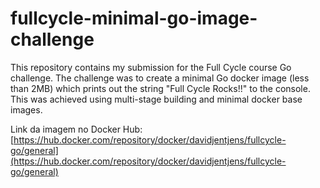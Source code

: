 # fullcycle-minimal-go-image-challenge
 This repository contains my submission for the Full Cycle course Go challenge. The challenge was to create a minimal Go docker image (less than 2MB) which prints out the string "Full Cycle Rocks!!" to the console. This was achieved using multi-stage building and minimal docker base images.

Link da imagem no Docker Hub: [https://hub.docker.com/repository/docker/davidjentjens/fullcycle-go/general](https://hub.docker.com/repository/docker/davidjentjens/fullcycle-go/general)